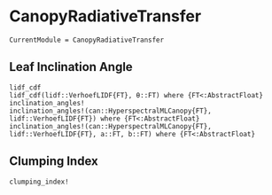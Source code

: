 # CanopyRadiativeTransfer

```@meta
CurrentModule = CanopyRadiativeTransfer
```

## Leaf Inclination Angle
```@docs
lidf_cdf
lidf_cdf(lidf::VerhoefLIDF{FT}, θ::FT) where {FT<:AbstractFloat}
inclination_angles!
inclination_angles!(can::HyperspectralMLCanopy{FT}, lidf::VerhoefLIDF{FT}) where {FT<:AbstractFloat}
inclination_angles!(can::HyperspectralMLCanopy{FT}, lidf::VerhoefLIDF{FT}, a::FT, b::FT) where {FT<:AbstractFloat}
```

## Clumping Index
```@docs
clumping_index!
```
